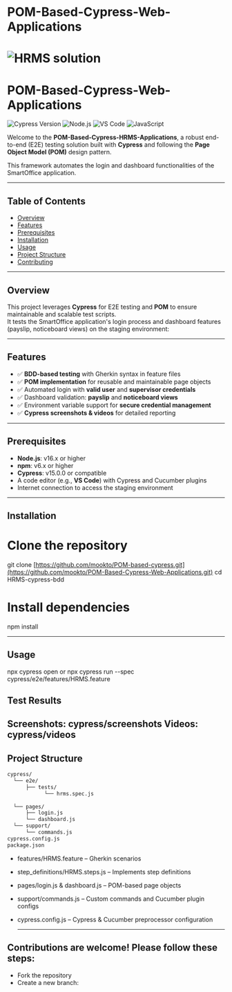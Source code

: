 # POM-Based-Cypress-Web-Applications
# ![HRMS solution](https://img.shields.io/badge/HRMS-Cypress-blue?style=for-the-badge&logo=cypress)  
# POM-Based-Cypress-Web-Applications
 ![Cypress Version](https://img.shields.io/badge/Cypress-15.0.0-green?style=for-the-badge) ![Node.js](https://img.shields.io/badge/Node.js-16.x-lightgrey?style=for-the-badge)  ![VS Code](https://img.shields.io/badge/Editor-VS%20Code-blue?logo=visual-studio-code&logoColor=white)
![JavaScript](https://img.shields.io/badge/Language-JavaScript-yellow?logo=javascript&logoColor=black)


Welcome to the **POM-Based-Cypress-HRMS-Applications**, a robust end-to-end (E2E) testing solution built with **Cypress** and following the **Page Object Model (POM)** design pattern.  

This framework automates the login and dashboard functionalities of the SmartOffice application.

---

## Table of Contents

- [Overview](#overview)
- [Features](#features)
- [Prerequisites](#prerequisites)
- [Installation](#installation)
- [Usage](#usage)
- [Project Structure](#project-structure)
- [Contributing](#contributing)


---

## Overview

This project leverages **Cypress** for E2E testing and **POM** to ensure maintainable and scalable test scripts.  
It tests the SmartOffice application's login process and dashboard features (payslip, noticeboard views) on the staging environment:  


---

## Features

- ✅ **BDD-based testing** with Gherkin syntax in feature files  
- ✅ **POM implementation** for reusable and maintainable page objects  
- ✅ Automated login with **valid user** and **supervisor credentials**  
- ✅ Dashboard validation: **payslip** and **noticeboard views**  
- ✅ Environment variable support for **secure credential management**  
- ✅ **Cypress screenshots & videos** for detailed reporting  

---

## Prerequisites

- **Node.js**: v16.x or higher  
- **npm**: v6.x or higher  
- **Cypress**: v15.0.0 or compatible  
- A code editor (e.g., **VS Code**) with Cypress and Cucumber plugins  
- Internet connection to access the staging environment  

---

## Installation


# Clone the repository
git clone [https://github.com/mookto/POM-based-cypress.git](https://github.com/mookto/POM-Based-Cypress-Web-Applications.git)
cd HRMS-cypress-bdd

# Install dependencies
npm install

---

## Usage
npx cypress open
or
npx cypress run --spec cypress/e2e/features/HRMS.feature

## Test Results
Screenshots: cypress/screenshots
Videos: cypress/videos
---
## Project Structure
```bash
cypress/
  └── e2e/
      ├── tests/
            └── hrms.spec.js
    
  └── pages/
      ├── login.js
      └── dashboard.js
  └── support/
      └── commands.js
cypress.config.js
package.json
```
- features/HRMS.feature – Gherkin scenarios

- step_definitions/HRMS.steps.js – Implements step definitions

- pages/login.js & dashboard.js – POM-based page objects

- support/commands.js – Custom commands and Cucumber plugin configs

- cypress.config.js – Cypress & Cucumber preprocessor configuration

  ---
## Contributions are welcome! Please follow these steps:

- Fork the repository
- Create a new branch:
